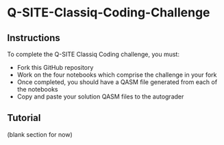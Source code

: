 # Q-SITE-Classiq-Coding-Challenge

## Instructions

To complete the Q-SITE Classiq Coding challenge, you must:
* Fork this GitHub repository
* Work on the four notebooks which comprise the challenge in your fork
* Once completed, you should have a QASM file generated from each of the notebooks
* Copy and paste your solution QASM files to the autograder

## Tutorial

(blank section for now)